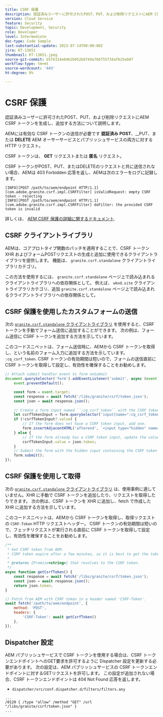 ```yaml
---
title: CSRF 保護
description: 認証済みユーザーに許可されたPOST、PUT、および削除リクエストにAEM CSRF トークンを生成し、追加する方法について説明します。
version: Cloud Service
feature: Security
topic: Development, Security
role: Developer
level: Intermediate
doc-type: Code Sample
last-substantial-update: 2023-07-14T00:00:00Z
jira: KT-13651
thumbnail: KT-13651.jpeg
source-git-commit: b5f6314e0462b952b8749a766f55f34af625eb07
workflow-type: tm+mt
source-wordcount: '443'
ht-degree: 0%

---
```



# CSRF 保護

認証済みユーザーに許可されたPOST、PUT、および削除リクエストにAEM CSRF トークンを生成し、追加する方法について説明します。

AEMには有効な CSRF トークンの送信が必要です __認証済み__ __POST__、__PUT、または __DELETE__ AEM オーサーサービスとパブリッシュサービスの両方に対する HTTP リクエスト。

CSRF トークンは、 __GET__ リクエストまたは __匿名__ リクエスト。

CSRF トークンがPOST、PUT、またはDELETEのリクエストと共に送信されない場合、AEMは 403 Forbidden 応答を返し、AEMは次のエラーをログに記録します。

```log
[INFO][POST /path/to/aem/endpoint HTTP/1.1][com.adobe.granite.csrf.impl.CSRFFilter] isValidRequest: empty CSRF token - rejecting
[INFO][POST /path/to/aem/endpoint HTTP/1.1][com.adobe.granite.csrf.impl.CSRFFilter] doFilter: the provided CSRF token is invalid
```

詳しくは、 [AEM CSRF 保護の詳細に関するドキュメント](https://experienceleague.adobe.com/docs/experience-manager-65/developing/introduction/csrf-protection.html).


## CSRF クライアントライブラリ

AEMは、コアプロトタイプ関数のパッチを適用することで、CSRF トークン XHR およびフォームPOSTリクエストの生成と追加に使用できるクライアントライブラリを提供します。 機能は、 `granite.csrf.standalone` クライアントライブラリカテゴリ。

この方法を使用するには、 `granite.csrf.standalone` ページ上で読み込まれるクライアントライブラリへの依存関係として。 例えば、 `wknd.site` クライアントライブラリカテゴリ、追加 `granite.csrf.standalone` ページ上で読み込まれるクライアントライブラリへの依存関係として。

## CSRF 保護を使用したカスタムフォームの送信

次の [`granite.csrf.standalone` クライアントライブラリ](#csrf-client-library) を使用すると、CSRF トークンを手動でフォーム送信に追加することができます。 次の例は、フォーム送信に CSRF トークンを追加する方法を示しています。

このコードスニペットは、フォーム送信時に、AEMから CSRF トークンを取得し、という名前のフォーム入力に追加する方法を示しています。 `:cq_csrf_token`. CSRF トークンの有効期間は短いので、フォームの送信直前に CSRF トークンを取得して設定し、有効性を確保することをお勧めします。

```javascript
// Attach submit handler event to form onSubmit
document.querySelector('form').addEventListener('submit', async (event) => {
    event.preventDefault();

    const form = event.target;
    const response = await fetch('/libs/granite/csrf/token.json');
    const json = await response.json();
    
    // Create a form input named ``:cq_csrf_token`` with the CSRF token.
    let csrfTokenInput = form.querySelector('input[name=":cq_csrf_token"]');
    if (!csrfTokenInput?.value) {
        // If the form does not have a CSRF token input, add one.
        form.insertAdjacentHTML('afterend', `<input type="hidden" name=":cq_csrf_token" value="${json.token}">`);
    } else {
        // If the form already has a CSRF token input, update the value.
        csrfTokenInput.value = json.token;
    }
    // Submit the form with the hidden input containing the CSRF token
    form.submit();
});
```

## CSRF 保護を使用して取得

次の [`granite.csrf.standalone` クライアントライブラリ](#csrf-client-library) は、使用事例に適していません。XHR に手動で CSRF トークンを追加したり、リクエストを取得したりできます。 次の例は、CSRF トークンを XHR に追加し、fetch で作成した XHR に追加する方法を示しています。

このコードスニペットは、AEMから CSRF トークンを取得し、取得リクエストの `CSRF-Token` HTTP リクエストヘッダー。 CSRF トークンの有効期間は短いので、フェッチリクエストが実行される直前に CSRF トークンを取得して設定し、有効性を確保することをお勧めします。

```javascript
/**
 * Get CSRF token from AEM.
 * CSRF token expire after a few minutes, so it is best to get the token before each request.
 * 
 * @returns {Promise<string>} that resolves to the CSRF token.
 */
async function getCsrfToken() {
    const response = await fetch('/libs/granite/csrf/token.json');
    const json = await response.json();
    return json.token;
}

// Fetch from AEM with CSRF token in a header named 'CSRF-Token'.
await fetch('/path/to/aem/endpoint', {
    method: 'POST',
    headers: {
        'CSRF-Token': await getCsrfToken()
    },
});
```

## Dispatcher 設定

AEM パブリッシュサービスで CSRF トークンを使用する場合は、CSRF トークンエンドポイントへのGET要求を許可するように Dispatcher 設定を更新する必要があります。 次の設定は、AEM パブリッシュサービスの CSRF トークンエンドポイントに対するGETリクエストを許可します。 この設定が追加されない場合、CSRF トークンエンドポイントは 404 Not Found 応答を返します。

* `dispatcher/src/conf.dispatcher.d/filters/filters.any`

```
...
/0120 { /type "allow" /method "GET" /url "/libs/granite/csrf/token.json" }
...
```
